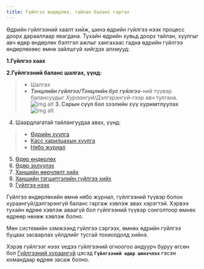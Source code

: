 ```yaml
---
title: Гүйлгээ өндөрлөх, тайлан баланс гаргах
---
```



Өдрийн гүйлгээний хаалт хийж, шинэ өдрийн гүйлгээ нээх процесс доорх дарааллаар явагдана. Тухайн өдрийн хувьд доорх тайлан, хуулгыг авч өдөр өндөрлөх бэлтгэл ажлыг хангахаас гадна өдрийн гүйлгээ өндөрлөхөөс өмнө зайлшгүй хийгдэх алхмууд:

**1.Гүйлгээ хаах**

**2.Гүйлгээний баланс шалгах, үүнд:**
> - Шалгах 
> - _**Тэнцлийн гүйлгээ/Тэнцлийн бус гүйлгээ**_-ний түүвэр балансуудыг _Хураангуй/Дэлгэрэнгүй_-гээр авч тулгана.
![img alt](/img/gbShalgah.png)
**3.	Сарын сүүл бол зээлийн хүү хуримтлуулах**
![img alt](/img/zhHurimt.png)
4.	Шаардлагатай тайлангуудаа авах, үүнд:
> - [Өдрийн хуулга](/docs/huulga#өдрийн-хуулга)
> - [Касс харилцахын хуулга](/docs/huulga#касс-харилцахын-үлдэгдэл) 
> - [Нябо журнал](/docs/huulga#нябо-журнал)

5.	[Өдөр өндөрлөх](/docs/udurUndurluh)
6.	[Өдөр эхлүүлэх](/docs/udurUndurluh/#гүйлгээ-өндөрлөх) 
7. [Ханшийн өөрчлөлт хийх](/docs/eRate) 
8. [Ханшийн тэгшитгэлийн гүйлгээ хийх](/docs/eRate#ханшийн-тэгшитгэл-хийх) 
9. [Гүйлгээ нээх](/docs/udurUndurluh/#гүйлгээний-шинэ-өдөр-нээх) 

Гүйлгээ өндөрлөхийн өмнө нябо журнал, гүйлгээний түүвэр болон хураангуй/дэлгэрэнгүй баланс гаргаж хэвлэж авах хэрэгтэй. Хэрвээ тухайн өдрөө хэвлэж аваагүй бол гүйлгээний түүвэр сонголтоор өмнөх өдрөөр нөхөж хэвлэж болно.

Мөн системийн хэмжээнд гүйлгээ сэргээх, өмнөх өдрийн гүйлгээ буцаах засварлах үйлдлийг тусгай тохиолдолд хийнэ.

Хэрэв гүйлгээг нээх үедээ гүйлгээний огноогоо андуурч буруу өгсөн бол [Гүйлгээний хураангуй](/docs/guilHuraangui) цэсэд **`Гүйлгээний өдөр шинэчлэх`** гэсэн командаар өдрөө засаж болно.




 